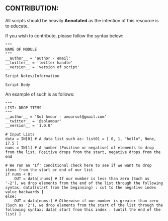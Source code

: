 ## CONTRIBUTION:
All scripts should be heavily **Annotated** as the intention of this resource is to educate.

If you wish to contribute, please follow the syntax below:

```
"""
NAME OF MODULE
"""
__author__ = 'author - email'
__twitter__ = 'twitter handle'
__version__ = 'version of script'

Script Notes/Information

Script Body
```

An example of such is as follows:

```
"""
LIST: DROP ITEMS
"""
__author__ = 'Sol Amour - amoursol@gmail.com'
__twitter__ = '@solamour'
__version__ = '1.0.0'

# Input Lists
data = IN[0] # A data list such as: list01 = [ 0, 1, "hello", None, 17.5 ]
nums = IN[1] # A number (Positive or negative) of elements to drop from the list. Positive drops from the start, negative drops from the end

# We run an 'If' conditional check here to see if we want to drop items from the start or end of our list
if nums < 0: 
	OUT = data[:nums] # If our number is less than zero (Such as '-2'), we drop elements from the end of the list through the following syntax: data[(start from the beginning) : cut to the negative index value backwards ]
else:
	OUT = data[nums:] # Otherwise if our number is greater than zero (Such as '2'), we drop elements from the start of the list through the following syntax: data[ start from this index : (until the end of the list) ]
```
